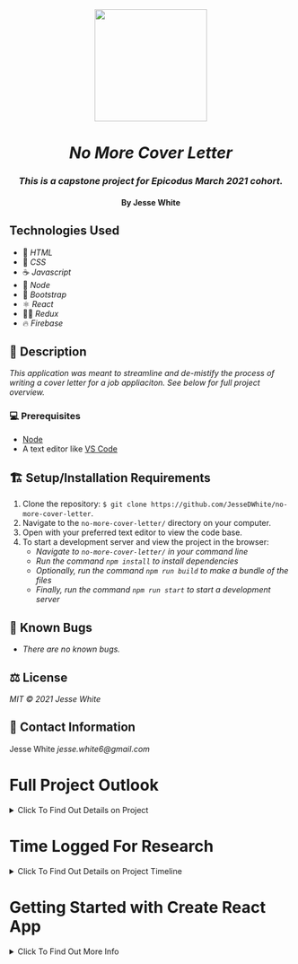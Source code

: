 <div align="center">
<img src="https://media.giphy.com/media/RH7HREzgpzUuWMeFJu/giphy.gif" width="200px" />

# _No More Cover Letter_ 
</div>
<div align="center">
<h3><em >This is a capstone project for Epicodus March 2021 cohort.</em></h3>
<h4><p>By Jesse White</p></h4>
</div>

## Technologies Used
* 📝 _HTML_
* 🎨 _CSS_
* ☕ _Javascript_
* 🧭 _Node_
* 🥾 _Bootstrap_
* ⚛ _React_
* 🧙‍♂️ _Redux_
* 🔥 _Firebase_
## 📜 Description
_This application was meant to streamline and de-mistify the process of writing a cover letter for a job appliaciton. See below for full project overview._
### 💻 Prerequisites
* [Node](https://nodejs.org/en/)
* A text editor like [VS Code](https://code.visualstudio.com/)
## 🏗 Setup/Installation Requirements
1. Clone the repository: `$ git clone https://github.com/JesseDWhite/no-more-cover-letter`.
2. Navigate to the `no-more-cover-letter/` directory on your computer.
3. Open with your preferred text editor to view the code base.
4. To start a development server and view the project in the browser:
    * _Navigate to `no-more-cover-letter/` in your command line_
    * _Run the command `npm install` to install dependencies_
    * _Optionally, run the command `npm run build` to make a bundle of the files_
    * _Finally, run the command `npm run start` to start a development server_
## 🐛 Known Bugs
* _There are no known bugs._
## ⚖ License
_MIT © 2021 Jesse White_
## 🤳 Contact Information
Jesse White _jesse.white6@gmail.com_

# Full Project Outlook
<details>
  <summary>Click To Find Out Details on Project</summary>

<h3>Project Insipration</h3>

<p>Applying for jobs and writing cover letters that are tailored for each job posting can become a tedious and repeatable process. Many people that have a cover letter already, know the sections that can be altered to fit the needs of a job posting. The rest of the cover letter can largely be left the same. Having done this myself numerous times made me realize that this process could be automated to some capacity. This is where I got the idea to make an application that could help someone write a custom cover letter with minimal input from the user.</p>
</details>

# Time Logged For Research
<details>
  <summary>Click To Find Out Details on Project Timeline</summary>

  ## 7/16/2021
  * 8:00 - 9:00: research on text anylizers to evaluate job postings for key words. Currently looking into Microsoft Azure.
  * 9:45 - : writing project overview and inspiration on a word doc to import later into README.
</details>

# Getting Started with Create React App
<details>
  <summary>Click To Find Out More Info</summary>

This project was bootstrapped with [Create React App](https://github.com/facebook/create-react-app).

## Available Scripts

In the project directory, you can run:

### `npm start`

Runs the app in the development mode.\
Open [http://localhost:3000](http://localhost:3000) to view it in the browser.

The page will reload if you make edits.\
You will also see any lint errors in the console.

### `npm test`

Launches the test runner in the interactive watch mode.\
See the section about [running tests](https://facebook.github.io/create-react-app/docs/running-tests) for more information.

### `npm run build`

Builds the app for production to the `build` folder.\
It correctly bundles React in production mode and optimizes the build for the best performance.

The build is minified and the filenames include the hashes.\
Your app is ready to be deployed!

See the section about [deployment](https://facebook.github.io/create-react-app/docs/deployment) for more information.

### `npm run eject`

**Note: this is a one-way operation. Once you `eject`, you can’t go back!**

If you aren’t satisfied with the build tool and configuration choices, you can `eject` at any time. This command will remove the single build dependency from your project.

Instead, it will copy all the configuration files and the transitive dependencies (webpack, Babel, ESLint, etc) right into your project so you have full control over them. All of the commands except `eject` will still work, but they will point to the copied scripts so you can tweak them. At this point you’re on your own.

You don’t have to ever use `eject`. The curated feature set is suitable for small and middle deployments, and you shouldn’t feel obligated to use this feature. However we understand that this tool wouldn’t be useful if you couldn’t customize it when you are ready for it.

## Learn More

You can learn more in the [Create React App documentation](https://facebook.github.io/create-react-app/docs/getting-started).

To learn React, check out the [React documentation](https://reactjs.org/).

### Code Splitting

This section has moved here: [https://facebook.github.io/create-react-app/docs/code-splitting](https://facebook.github.io/create-react-app/docs/code-splitting)

### Analyzing the Bundle Size

This section has moved here: [https://facebook.github.io/create-react-app/docs/analyzing-the-bundle-size](https://facebook.github.io/create-react-app/docs/analyzing-the-bundle-size)

### Making a Progressive Web App

This section has moved here: [https://facebook.github.io/create-react-app/docs/making-a-progressive-web-app](https://facebook.github.io/create-react-app/docs/making-a-progressive-web-app)

### Advanced Configuration

This section has moved here: [https://facebook.github.io/create-react-app/docs/advanced-configuration](https://facebook.github.io/create-react-app/docs/advanced-configuration)

### Deployment

This section has moved here: [https://facebook.github.io/create-react-app/docs/deployment](https://facebook.github.io/create-react-app/docs/deployment)

### `npm run build` fails to minify

This section has moved here: [https://facebook.github.io/create-react-app/docs/troubleshooting#npm-run-build-fails-to-minify](https://facebook.github.io/create-react-app/docs/troubleshooting#npm-run-build-fails-to-minify)
